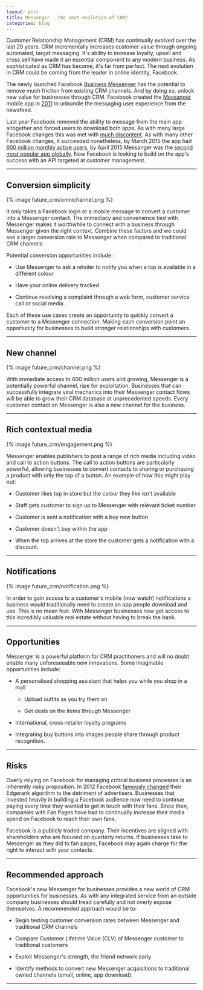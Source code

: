 ```yaml
---
layout: post
title: Messenger - the next evolution of CRM?
categories: blog
---
```


Customer Relationship Management (CRM) has continually evolved over the last 20 years. CRM incrementally increases customer value through ongoing automated, target messaging. It's ability to increase loyalty, upsell and cross sell have made it an essential component to any modern business. As sophisticated as CRM has become, it's far from perfect. The next evolution in CRM could be coming from the leader in online identity, Facebook.

The newly launched Facebook [Business Messenger][messanger-business] has the potential to remove much friction from existing CRM channels. And by doing so, unlock new value for businesses through CRM. Facebook created the [Messanger][messanger] mobile app in [2011][messanger-wiki] to unbundle the messaging user experience from the newsfeed.

Last year Facebook removed the ability to message from the main app altogether and forced users to download both apps. As with many large Facebook changes this was met with [much discontent][bloomberg]. As with many other Facebook changes, it succeeded nonetheless, by March 2015 the app had [600 million monthly active users][cnbc-600m], by April 2015 Messanger was the [second most popular app globally][aa-april15]. Now Facebook is looking to build on the app's success with an API targeted at customer management.

[messanger-business]:https://www.messenger.com/business/?utm_source=heuro.net&utm_medium=blog
[messanger]:https://www.messenger.com/?utm_source=heuro.net&utm_medium=blog
[messanger-wiki]:http://en.wikipedia.org/wiki/Facebook_Messenger/?utm_source=heuro.net&utm_medium=blog
[bloomberg]:http://www.bloombergview.com/articles/2014-08-15/why-i-trashed-the-facebook-app-and-you-should-too/?utm_source=heuro.net&utm_medium=blog
[cnbc-600m]:http://www.cnbc.com/id/102533982/?utm_source=heuro.net&utm_medium=blog
[aa-april15]:http://blog.appannie.com/worldwide-app-annie-index-apps-april-2015/?utm_source=heuro.net&utm_medium=blog

***

## Conversion simplicity

{% image future_crm/omnichannel.png %}

It only takes a Facebook login or a mobile message to convert a customer into a Messenger contact. The immediacy and convenience tied with Messenger makes it worthwhile to connect with a business through Messenger given the right context. Combine these factors and we could see a larger conversion rate to Messenger when compared to traditional CRM channels.

Potential conversion opportunities include:

* Use Messenger to ask a retailer to notify you when a top is available in a different colour

* Have your online delivery tracked

* Continue resolving a complaint through a web form, customer service call or social media.

Each of these use cases create an opportunity to quickly convert a customer to a Messenger connection. Making each conversion point an opportunity for businesses to build stronger relationships with customers.

***

## New channel

{% image future_crm/channel.png %}

With immediate access to 600 million users and growing, Messenger is a potentially powerful channel, ripe for exploitation. Businesses that can successfully integrate viral mechanics into their Messenger contact flows will be able to grow their CRM database at unprecedented speeds. Every customer contact on Messenger is also a new channel for the business.

***

## Rich contextual media

{% image future_crm/engagement.png %}

Messenger enables publishers to post a range of rich media including video and call to action buttons. The call to action buttons are particularly powerful, allowing businesses to convert contacts to sharing or purchasing a product with only the tap of a button. An example of how this might play out:

* Customer likes top in store but the colour they like isn't available

* Staff gets customer to sign up to Messenger with relevant ticket number

* Customer is sent a notification with a buy now button

* Customer doesn't buy within the app

* When the top arrives at the store the customer gets a notification with a discount.

***

## Notifications

{% image future_crm/notification.png %}

In order to gain access to a customer's mobile (now watch) notifications a business would traditionally need to create an app people download and use. This is no mean feat. With Messenger businesses now get access to this incredibly valuable real estate without having to break the bank.

***

## Opportunities

Messenger is a powerful platform for CRM practitioners and will no doubt enable many unforeseeable new innovations. Some imaginable opportunities include:

* A personalised shopping assistant that helps you while you shop in a mall

    - Upload outfits as you try them on

    - Get deals on the items through Messenger

* International, cross-retailer loyalty programs

* Integrating buy buttons into images people share through product recognition.

***

## Risks

Overly relying on Facebook for managing critical business processes is an inherently risky proposition. In 2012 Facebook [famously changed][edge-change] their Edgerank algorithm to the detriment of advertisers. Businesses that invested heavily in building a Facebook audience now need to continue paying every time they wanted to get in touch with their fans. Since then, companies with Fan Pages have had to continually increase their media spend on Facebook to reach their own fans.

Facebook is a publicly traded company. Their incentives are aligned with shareholders who are focused on quarterly returns. If businesses take to Messenger as they did to fan pages, Facebook may again charge for the right to interact with your contacts.

[edge-change]:http://www.businessinsider.com.au/facebook-changed-edgerank-algorithm-to-hurt-advertisers-2012-10?utm_source=heuro.net&utm_medium=blog

***

## Recommended approach

Facebook's new Messenger for businesses provides a new world of CRM opportunities for businesses. As with any integrated service from an outside company businesses should tread carefully and not overly expose themselves. A recommended approach would be to:

* Begin testing customer conversion rates between Messenger and traditional CRM channels

* Compare Customer Lifetime Value (CLV) of Messenger customer to traditional customers

* Exploit Messenger's strength, the friend network early

* Identify methods to convert new Messenger acquisitions to traditional owned channels (email, online, app download).

***